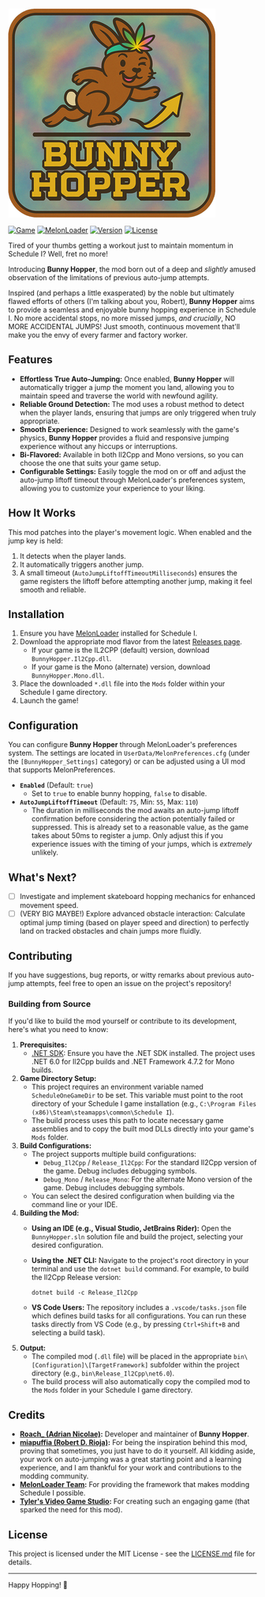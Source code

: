 ![Bunny Hopper](./Resources/Icon.png)

[![Game](https://img.shields.io/badge/Game-Schedule_I-507437?labelColor=39482D
)](https://www.scheduleonegame.com/)
[![MelonLoader](https://img.shields.io/badge/MelonLoader-v0.7.x-79F863?labelColor=FA3768
)](https://melonwiki.xyz/#/)
[![Version](https://img.shields.io/badge/Version-1.0.0-D4AC2D?labelColor=3D311D)](https://github.com/RoachxD/ScheduleOne.BunnyHopper/releases/latest)
[![License](https://img.shields.io/badge/License-MIT-727C7C?labelColor=3D311D)](LICENSE.md)

Tired of your thumbs getting a workout just to maintain momentum in Schedule I? Well, fret no more!

Introducing **Bunny Hopper**, the mod born out of a deep and *slightly* amused observation of the limitations of previous auto-jump attempts.

Inspired (and perhaps a little exasperated) by the noble but ultimately flawed efforts of others (I'm talking about you, Robert), **Bunny Hopper** aims to provide a seamless and enjoyable bunny hopping experience in Schedule I. No more accidental stops, no more missed jumps, *and crucially*, NO MORE ACCIDENTAL JUMPS! Just smooth, continuous movement that'll make you the envy of every farmer and factory worker.

## Features

* **Effortless True Auto-Jumping:** Once enabled, **Bunny Hopper** will automatically trigger a jump the moment you land, allowing you to maintain speed and traverse the world with newfound agility.
* **Reliable Ground Detection:** The mod uses a robust method to detect when the player lands, ensuring that jumps are only triggered when truly appropriate.
* **Smooth Experience:** Designed to work seamlessly with the game's physics, **Bunny Hopper** provides a fluid and responsive jumping experience without any hiccups or interruptions.
* **Bi-Flavored:** Available in both Il2Cpp and Mono versions, so you can choose the one that suits your game setup.
* **Configurable Settings:** Easily toggle the mod on or off and adjust the auto-jump liftoff timeout through MelonLoader's preferences system, allowing you to customize your experience to your liking.

## How It Works

This mod patches into the player's movement logic. When enabled and the jump key is held:

1. It detects when the player lands.
2. It automatically triggers another jump.
3. A small timeout (`AutoJumpLiftoffTimeoutMilliseconds`) ensures the game registers the liftoff before attempting another jump, making it feel smooth and reliable.

## Installation

1. Ensure you have [MelonLoader](https://melonwiki.xyz/#/) installed for Schedule I.
2. Download the appropriate mod flavor from the latest [Releases page](https://github.com/RoachxD/ScheduleOne.BunnyHopper/releases/latest).
    * If your game is the IL2CPP (default) version, download `BunnyHopper.Il2Cpp.dll`.
    * If your game is the Mono (alternate) version, download `BunnyHopper.Mono.dll`.
3. Place the downloaded `*.dll` file into the `Mods` folder within your Schedule I game directory.
4. Launch the game!

## Configuration

You can configure **Bunny Hopper** through MelonLoader's preferences system. The settings are located in `UserData/MelonPreferences.cfg` (under the `[BunnyHopper_Settings]` category) or can be adjusted using a UI mod that supports MelonPreferences.

* **`Enabled`** (Default: `true`)
  * Set to `true` to enable bunny hopping, `false` to disable.
* **`AutoJumpLiftoffTimeout`** (Default: `75`, Min: `55`, Max: `110`)
  * The duration in milliseconds the mod awaits an auto-jump liftoff confirmation before considering the action potentially failed or suppressed. This is already set to a reasonable value, as the game takes about 50ms to register a jump. Only adjust this if you experience issues with the timing of your jumps, which is *extremely* unlikely.

## What's Next?

* [ ] Investigate and implement skateboard hopping mechanics for enhanced movement speed.
* [ ] (VERY BIG MAYBE!) Explore advanced obstacle interaction: Calculate optimal jump timing (based on player speed and direction) to perfectly land on tracked obstacles and chain jumps more fluidly.

## Contributing

If you have suggestions, bug reports, or witty remarks about previous auto-jump attempts, feel free to open an issue on the project's repository!

### Building from Source

If you'd like to build the mod yourself or contribute to its development, here's what you need to know:

1. **Prerequisites:**
    * [.NET SDK](https://dotnet.microsoft.com/download): Ensure you have the .NET SDK installed. The project uses .NET 6.0 for Il2Cpp builds and .NET Framework 4.7.2 for Mono builds.
2. **Game Directory Setup:**
    * This project requires an environment variable named `ScheduleOneGameDir` to be set. This variable must point to the root directory of your Schedule I game installation (e.g., `C:\Program Files (x86)\Steam\steamapps\common\Schedule I`).
    * The build process uses this path to locate necessary game assemblies and to copy the built mod DLLs directly into your game's `Mods` folder.
3. **Build Configurations:**
    * The project supports multiple build configurations:
        * `Debug_Il2Cpp` / `Release_Il2Cpp`: For the standard Il2Cpp version of the game. Debug includes debugging symbols.
        * `Debug_Mono` / `Release_Mono`: For the alternate Mono version of the game. Debug includes debugging symbols.
    * You can select the desired configuration when building via the command line or your IDE.
4. **Building the Mod:**
    * **Using an IDE (e.g., Visual Studio, JetBrains Rider):** Open the `BunnyHopper.sln` solution file and build the project, selecting your desired configuration.
    * **Using the .NET CLI:** Navigate to the project's root directory in your terminal and use the `dotnet build` command. For example, to build the Il2Cpp Release version:

        ```shell
        dotnet build -c Release_Il2Cpp
        ```

    * **VS Code Users:** The repository includes a `.vscode/tasks.json` file which defines build tasks for all configurations. You can run these tasks directly from VS Code (e.g., by pressing `Ctrl+Shift+B` and selecting a build task).
5. **Output:**
    * The compiled mod (`.dll` file) will be placed in the appropriate `bin\[Configuration]\[TargetFramework]` subfolder within the project directory (e.g., `bin\Release_Il2Cpp\net6.0`).
    * The build process will also automatically copy the compiled mod to the `Mods` folder in your Schedule I game directory.

## Credits

* **[Roach_ (Adrian Nicolae)](https://github.com/RoachxD):** Developer and maintainer of **Bunny Hopper**.
* **[miapuffia (Robert D. Rioja)](https://github.com/miapuffia):** For being the inspiration behind this mod, proving that sometimes, you just have to do it yourself. All kidding aside, your work on auto-jumping was a great starting point and a learning experience, and I am thankful for your work and contributions to the modding community.
* **[MelonLoader Team](https://melonwiki.xyz/#/):** For providing the framework that makes modding Schedule I possible.
* **[Tyler's Video Game Studio](https://www.scheduleonegame.com/presskit/schedule-one/index.html#about):** For creating such an engaging game (that sparked the need for this mod).

## License

This project is licensed under the MIT License - see the [LICENSE.md](LICENSE.md) file for details.

---

Happy Hopping! 🐰
